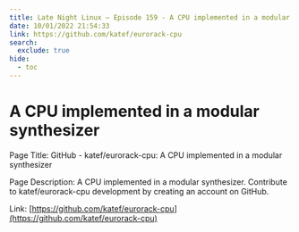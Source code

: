 ```yaml
---
title: Late Night Linux – Episode 159 - A CPU implemented in a modular synthesizer
date: 10/01/2022 21:54:33
link: https://github.com/katef/eurorack-cpu
search:
  exclude: true
hide:
  - toc
---
```


# A CPU implemented in a modular synthesizer

Page Title: GitHub - katef/eurorack-cpu: A CPU implemented in a modular synthesizer

Page Description: A CPU implemented in a modular synthesizer. Contribute to katef/eurorack-cpu development by creating an account on GitHub. 

Link: [https://github.com/katef/eurorack-cpu](https://github.com/katef/eurorack-cpu)